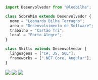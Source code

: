 ```js
import Desenvolvedor from "@leobilha";

class SobreMim extends Desenvolvedor {
  nome = "Leonardo Bilha Terragno";
  area = "Desenvolvimento de Software";
  trabalho = "Cartão Tri";
  local = "Porto Alegre";
}

class Skills extends Desenvolvedor {
  linguagens = ["C#, JS, SQL"];
  frameworks = [".NET Core, Angular"];
}
```

<p align="left">
  <a href="#" alt="site portfolio">
  <img src="https://sofiacodetech.com.br/" /></a>

  <a href="#" alt="LinkedIn">
  <img src="http://br.linkedin.com/in/leobilha" /></a>

  <a href="#" alt="WhatsApp">
  <img src="https://api.whatsapp.com/send?phone=5551983115381"/></a>
</p>